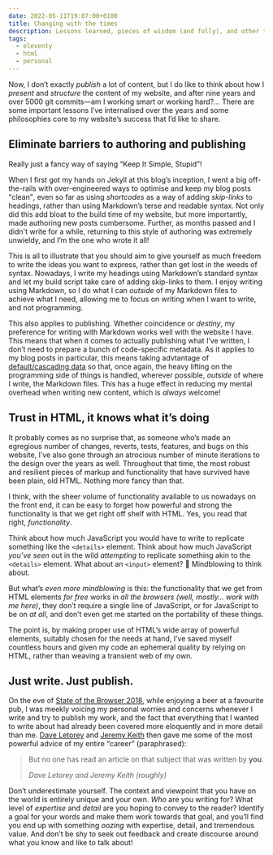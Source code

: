 ```yaml
---
date: 2022-05-11T19:07:00+0100
title: Changing with the times
description: Lessons learned, pieces of wisdom (and folly), and other things I have to say after running a website blog for a while.
tags:
  - eleventy
  - html
  - personal
---
```


Now, I don’t exactly *publish* a lot of content, but I do like to think about how I *present* and *structure* the content of my website, and after nine years and over 5000 git commits—am I working smart or working hard?… There are some important lessons I’ve internalised over the years and some philosophies core to my website’s success that I’d like to share.

## Eliminate barriers to authoring and publishing

Really just a fancy way of saying <q>Keep It Simple, Stupid</q>!

When I first got my hands on Jekyll at this blog’s inception, I went a big off-the-rails with over-engineered ways to optimise and keep my blog posts <q>clean</q>, even so far as using *shortcodes* as a way of adding <dfn title="links that allow the user to jump to a specific part of a page">skip-links</dfn> to headings, rather than using Markdown’s terse and readable syntax. Not only did this add bloat to the build time of my website, but more importantly, made authoring new posts cumbersome. Further, as months passed and I didn't write for a while, returning to this style of authoring was extremely unwieldy, and I’m the one who wrote it all!

This is all to illustrate that you should aim to give yourself as much freedom to write the ideas you want to express, rather than get lost in the weeds of syntax. Nowadays, I write my headings using Markdown’s standard syntax and let my build script take care of adding skip-links to them. I enjoy writing using Markdown, so I do what I can *outside* of my Markdown files to achieve what I need, allowing me to focus on writing when I want to write, and not programming.

This also applies to publishing. Whether coincidence or *destiny*, my preference for writing with Markdown works well with the website I have. This means that when it comes to actually publishing what I’ve written, I don’t need to prepare a bunch of code-specific metadata. As it applies to my blog posts in particular, this means taking advtantage of [default/cascading data](https://www.11ty.dev/docs/data-cascade/) so that, once again, the heavy lifting on the programming side of things is handled, wherever possible, *outside* of where I write, the Markdown files. This has a huge effect in reducing my mental overhead when writing new content, which is *always* welcome!

## Trust in HTML, it knows what it’s doing

It probably comes as no surprise that, as someone who’s made an egregious number of changes, reverts, tests, features, and bugs on this website, I’ve also gone through an atrocious number of minute iterations to the design over the years as well. Throughout that time, the most robust and resilient pieces of markup and functionality that have survived have been plain, old HTML. Nothing more fancy than that.

I think, with the sheer volume of functionality available to us nowadays on the front end, it can be easy to forget how powerful and strong the functionality is that we get right off shelf with HTML. Yes, you read that right, *functionality*.

Think about how much JavaScript you would have to write to replicate something like the `<details>` element. Think about how much JavaScript *you’ve seen* out in the wild *attempting* to replicate something akin to the `<details>` element. What about an `<input>` element? 🤯 Mindblowing to think about.

But what’s *even more mindblowing* is this: the functionality that we get from HTML elements *for free* works in *all the browsers (well, mostly… work with me here)*, they don’t require a single line of JavaScript, or for JavaScript to be on *at all*, and don’t even get me started on the portability of these things.

The point is, by making proper use of HTML’s wide array of powerful elements, suitably chosen for the needs at hand, I’ve saved myself countless hours and given my code an ephemeral quality by relying on HTML, rather than weaving a transient web of my own.

## Just write. Just publish.

On the eve of [State of the Browser 2018](https://2018.stateofthebrowser.com/), while enjoying a beer at a favourite pub, I was meekly voicing my personal worries and concerns whenever I write and try to publish my work, and the fact that everything that I wanted to write about had already been covered more eloquently and in more detail than me. [Dave Letorey](https://letorey.co.uk) and [Jeremy Keith](https://adactio.com/) then gave me some of the most powerful advice of my entire <q>career</q> (paraphrased):

<blockquote>
    <p>But no one has read an article on that subject that was written by <strong>you</strong>.</p>
    <cite>Dave Letorey and Jeremy Keith (roughly)</cite>
</blockquote>

Don’t underestimate yourself. The context and viewpoint that you have on the world is entirely unique and your own. *Who* are you writing for? What level of *expertise* and *detail* are you hoping to convey to the reader? Identify a goal for your words and make them work towards that goal, and you’ll find you end up with something *oozing* with expertise, detail, and tremendous value. And don’t be shy to seek out feedback and create discourse around what you know and like to talk about!
